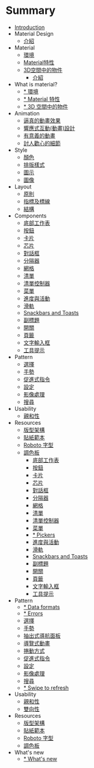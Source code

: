 # Summary

* [Introduction](README.md)
* Material Design 
   * [介紹](material-design-introduction.md)
* Material
   * [環境](material-environment.md)
   * [Material特性](material-properties.md)
   * [3D空間中的物件](material-3d-space.md)
       * [介紹](material-design-introduction.md)
* What is material?
   * [* 環境](whats-material-environment.md)
   * [* Material 特性](whats-material-material-properties.md)
   * [* 3D 空間中的物件](whats-material-objects-in-3dspace.md)
* Animation
   * [逼真的動畫效果](animation-authentic-motion.md)
   * [響應式互動(動畫)設計](animation-responsive-interaction.md)
   * [有意義的動畫](animation-meaningful-transitions.md)
   * [討人歡心的細節](animation-delightful-details.md)
* Style
   * [顏色](style-color.md)
   * [排版樣式](style-typography.md)
   * [圖示](style-icons.md)
   * [圖像](style-imagery.md)
* Layout
   * [原則](layout-principles.md)
   * [指標及標線](layout-metrics-and-keylines.md)
   * [結構](layout-structure.md)
* Components
   * [底部工作表](components-bottom-sheets.md)
   * [按鈕](components-buttons.md)
   * [卡片](components-cards.md)
   * [芯片](components-chips.md)
   * [對話框](components-dialogs.md)
   * [分隔器](components-dividers.md)
   * [網格](components-grids.md)
   * [清單](components-lists.md)
   * [清單控制器](components-list-controls.md)
   * [菜單](components-menus.md)
   * [進度與活動](components-prosgress-and-activity.md)
   * [滑軌](components-sliders.md)
   * [Snackbars and Toasts](components-snackbars-and-toasts.md)
   * [副標題](components-subheaders.md)
   * [開關](components-switches.md)
   * [頁籤](components-tabs.md)
   * [文字輸入框](components-text-fields.md)
   * [工具提示](components-tooltips.md)
* Pattern
   * [選擇](patterns-selection.md)
   * [手勢](patterns-gestures.md)
   * [促進式指令](patterns-promotes-actions.md)
   * [設定](patterns-settings.md)
   * [影像處理](patterns-imagery-treatment.md)
   * [搜尋](patterns-search.md)
* Usability
   * [親和性](usability-accessibility.md)
* Resources
   * [版型架構](resources-layout-templates.md)
   * [貼紙範本](resources-sticker-sheets.md)
   * [Roboto 字型](resources-roboto-font.md)
   * [調色板](resources-color-palettes.md)
       * [底部工作表](components-bottom-sheets.md)
       * [按鈕](components-buttons.md)
       * [卡片](components-cards.md)
       * [芯片](components-chips.md)
       * [對話框](components-dialogs.md)
       * [分隔器](components-dividers.md)
       * [網格](components-grids.md)
       * [清單](components-lists.md)
       * [清單控制器](components-list-controls.md)
       * [菜單](components-menus.md)
       * [* Pickers](components-pickers.md)
       * [進度與活動](components-prosgress-and-activity.md)
       * [滑軌](components-sliders.md)
       * [Snackbars and Toasts](components-snackbars-and-toasts.md)
       * [副標題](components-subheaders.md)
       * [開關](components-switches.md)
       * [頁籤](components-tabs.md)
       * [文字輸入框](components-text-fields.md)
       * [工具提示](components-tooltips.md)
* Pattern
   * [* Data formats](patterns-data-formats.md)
   * [* Errors](patterns-errors.md)
   * [選擇](patterns-selection.md)
   * [手勢](patterns-gestures.md)
   * [抽出式導航面板](patterns-navigation-drawer.md)
   * [導覽式動畫](patterns-navigation-transitions.md)
   * [捲動方式](patterns-scrolling-techniques.md)
   * [促進式指令](patterns-promotes-actions.md)
   * [設定](patterns-settings.md)
   * [影像處理](patterns-imagery-treatment.md)
   * [搜尋](patterns-search.md)
   * [* Swipe to refresh](patterns-swipe-to-refresh.md)
* Usability
   * [親和性](usability-accessibility.md)
   * [雙向性](usability-bidirectionality.md)
* Resources
   * [版型架構](resources-layout-templates.md)
   * [貼紙範本](resources-sticker-sheets.md)
   * [Roboto 字型](resources-roboto-font.md)
   * [調色板](resources-color-palettes.md)
* What's new
   * [* What's new](whats-new.md)

